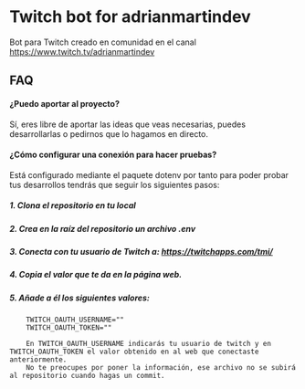 
# Twitch bot for adrianmartindev

Bot para Twitch creado en comunidad en el canal https://www.twitch.tv/adrianmartindev

## FAQ

#### ¿Puedo aportar al proyecto?

Sí, eres libre de aportar las ideas que veas necesarias, puedes desarrollarlas o pedirnos que lo hagamos en directo.

#### ¿Cómo configurar una conexión para hacer pruebas?

Está configurado mediante el paquete dotenv por tanto para poder probar tus desarrollos tendrás que seguir los siguientes pasos:

##### 1. Clona el repositorio en tu local
##### 2. Crea en la raíz del repositorio un archivo .env
##### 3. Conecta con tu usuario de Twitch a: https://twitchapps.com/tmi/
##### 4. Copia el valor que te da en la página web.
##### 5. Añade a él los siguientes valores: 
        TWITCH_OAUTH_USERNAME=""
        TWITCH_OAUTH_TOKEN=""

        En TWITCH_OAUTH_USERNAME indicarás tu usuario de twitch y en TWITCH_OAUTH_TOKEN el valor obtenido en al web que conectaste anteriormente.
        No te preocupes por poner la información, ese archivo no se subirá al repositorio cuando hagas un commit.
